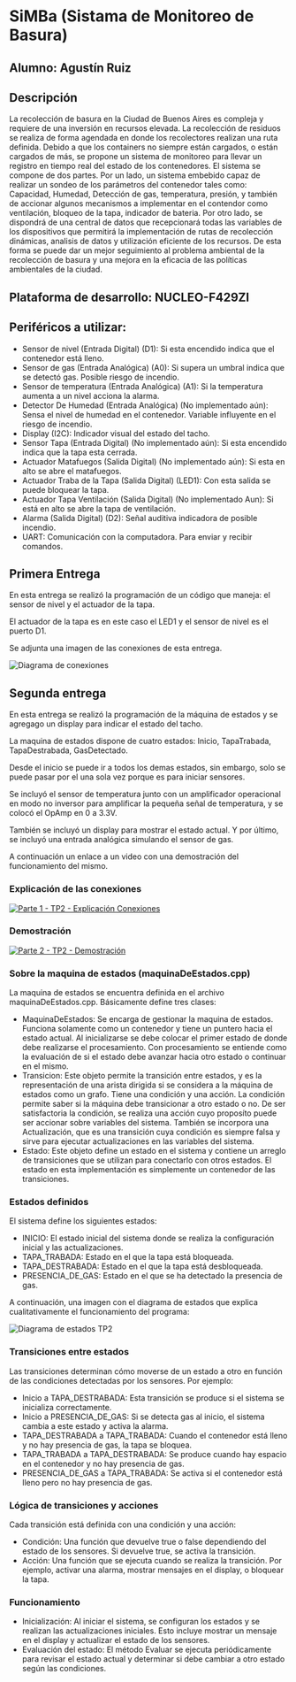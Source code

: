 # SiMBa (Sistama de Monitoreo de Basura)

## Alumno: Agustín Ruiz
## Descripción
La recolección de basura en la Ciudad de Buenos Aires es compleja y requiere de una inversión en recursos elevada. 
La recolección de residuos se realiza de forma agendada en donde los recolectores realizan una ruta definida. 
Debido a que los containers no siempre están cargados, o están cargados de más, se propone un sistema de monitoreo para llevar un registro en tiempo real del estado de los contenedores. 
El sistema se compone de dos partes. Por un lado, un sistema embebido capaz de realizar un sondeo de los parámetros del contenedor tales como: Capacidad, Humedad, Detección de gas, temperatura, presión, y también de accionar algunos mecanismos a implementar en el contendor como ventilación, bloqueo de la tapa, indicador de bateria. 
Por otro lado, se dispondrá de una central de datos que recepcionará todas las variables de los dispositivos que permitirá la implementación de rutas de recolección dinámicas, analisis de datos y utilización eficiente de los recursos. 
De esta forma se puede dar un mejor seguimiento al problema ambiental de la recolección de basura y una mejora en la eficacia de las políticas ambientales de la ciudad. 
## Plataforma de desarrollo:  NUCLEO-F429ZI
## Periféricos a utilizar: 
  - Sensor de nivel (Entrada Digital) (D1): Si esta encendido indica que el contenedor está lleno.
  - Sensor de gas (Entrada Analógica) (A0): Si supera un umbral indica que se detectó gas. Posible riesgo de incendio.
  - Sensor de temperatura (Entrada Analógica) (A1): Si la temperatura aumenta a un nivel acciona la alarma.
  - Detector De Humedad (Entrada Analógica) (No implementado aún): Sensa el nivel de humedad en el contenedor. Variable influyente en el riesgo de incendio. 
  - Display (I2C): Indicador visual del estado del tacho. 
  - Sensor Tapa (Entrada Digital) (No implementado aún): Si esta encendido indica que la tapa esta cerrada.
  - Actuador Matafuegos (Salida Digital) (No implementado aún): Si esta en alto se abre el matafuegos.
  - Actuador Traba de la Tapa (Salida Digital) (LED1): Con esta salida se puede bloquear la tapa.  
  - Actuador Tapa Ventilación (Salida Digital) (No implementado Aun): Si está en alto se abre la tapa de ventilación.
  - Alarma (Salida Digital) (D2): Señal auditiva indicadora de posible incendio. 
  - UART: Comunicación con la computadora. Para enviar y recibir comandos. 




## Primera Entrega
En esta entrega se realizó la programación de un código que maneja: el sensor de nivel y el actuador de la tapa. 

El actuador de la tapa es en este caso el LED1 y el sensor de nivel es el puerto D1. 

Se adjunta una imagen de las conexiones de esta entrega. 

![Diagrama de conexiones](Images/Conecciones.png "Un push button como sensor de nivel, el LED1 como el actuador de la traba de la tapa")


## Segunda entrega
En esta entrega se realizó la programación de la máquina de estados y se agregago un display para indicar el estado del tacho. 

La maquina de estados dispone de cuatro estados: Inicio, TapaTrabada, TapaDestrabada, GasDetectado. 

Desde el inicio se puede ir a todos los demas estados, sin embargo, solo se puede pasar por el una sola vez porque es para iniciar sensores. 

Se incluyó el sensor de temperatura junto con un amplificador operacional en modo no inversor para amplificar la pequeña señal de temperatura, y se colocó el OpAmp en 0 a 3.3V. 

También se incluyó un display para mostrar el estado actual. Y por último, se incluyó una entrada analógica simulando el sensor de gas. 

A continuación un enlace a un video con una demostración del funcionamiento del mismo. 

### Explicación de las conexiones
[![Parte 1 - TP2 - Explicación Conexiones](https://img.youtube.com/vi/mLgRoVI1Ru0/0.jpg)](https://www.youtube.com/watch?v=mLgRoVI1Ru0)
### Demostración
[![Parte 2 - TP2 - Demostración](https://img.youtube.com/vi/movsi7g4hgY/0.jpg)](https://www.youtube.com/watch?v=movsi7g4hgY)


### Sobre la maquina de estados (maquinaDeEstados.cpp)
La maquina de estados se encuentra definida en el archivo maquinaDeEstados.cpp. Básicamente define tres clases: 
-  MaquinaDeEstados: Se encarga de gestionar la maquina de estados. Funciona solamente como un contenedor y tiene un puntero hacia el estado actual. Al inicializarse se debe colocar el primer estado de donde debe realizarse el procesamiento. Con procesamiento se entiende como la evaluación de si el estado debe avanzar hacia otro estado o continuar en el mismo. 
-  Transicion: Este objeto permite la transición entre estados, y es la representación de una arista dirigida si se considera a la máquina de estados como un grafo. Tiene una condición y una acción. La condición permite saber si la máquina debe transicionar a otro estado o no. De ser satisfactoria la condición, se realiza una acción cuyo proposíto puede ser accionar sobre variables del sistema. También se incorpora una Actualización, que es una transición cuya condición es siempre falsa y sirve para ejecutar actualizaciones en las variables del sistema. 
-  Estado:  Este objeto define un estado en el sistema y contiene un arreglo de transiciones que se utilizan para conectarlo con otros estados. El estado en esta implementación es simplemente un contenedor de las transiciones.
  
### Estados definidos
El sistema define los siguientes estados:

- INICIO: El estado inicial del sistema donde se realiza la configuración inicial y las actualizaciones.
- TAPA_TRABADA: Estado en el que la tapa está bloqueada.
- TAPA_DESTRABADA: Estado en el que la tapa está desbloqueada.
- PRESENCIA_DE_GAS: Estado en el que se ha detectado la presencia de gas.

A continuación, una imagen con el diagrama de estados que explica cualitativamente el funcionamiento del programa: 

![Diagrama de estados TP2 ](Images/TP2_DiagramaDeEstados.png "Cuatro estados: INICIO, TAPA_TRABADA, TAPA_DESTRABADA y PRESENCIA_DE_GAS.")
### Transiciones entre estados
Las transiciones determinan cómo moverse de un estado a otro en función de las condiciones detectadas por los sensores. Por ejemplo:

- Inicio a TAPA_DESTRABADA: Esta transición se produce si el sistema se inicializa correctamente.
- Inicio a PRESENCIA_DE_GAS: Si se detecta gas al inicio, el sistema cambia a este estado y activa la alarma.
- TAPA_DESTRABADA a TAPA_TRABADA: Cuando el contenedor está lleno y no hay presencia de gas, la tapa se bloquea.
- TAPA_TRABADA a TAPA_DESTRABADA: Se produce cuando hay espacio en el contenedor y no hay presencia de gas.
- PRESENCIA_DE_GAS a TAPA_TRABADA: Se activa si el contenedor está lleno pero no hay presencia de gas.
### Lógica de transiciones y acciones
Cada transición está definida con una condición y una acción:

- Condición: Una función que devuelve true o false dependiendo del estado de los sensores. Si devuelve true, se activa la transición.
- Acción: Una función que se ejecuta cuando se realiza la transición. Por ejemplo, activar una alarma, mostrar mensajes en el display, o bloquear la tapa.
### Funcionamiento
- Inicialización: Al iniciar el sistema, se configuran los estados y se realizan las actualizaciones iniciales. Esto incluye mostrar un mensaje en el display y actualizar el estado de los sensores.
- Evaluación del estado: El método Evaluar se ejecuta periódicamente para revisar el estado actual y determinar si debe cambiar a otro estado según las condiciones.
